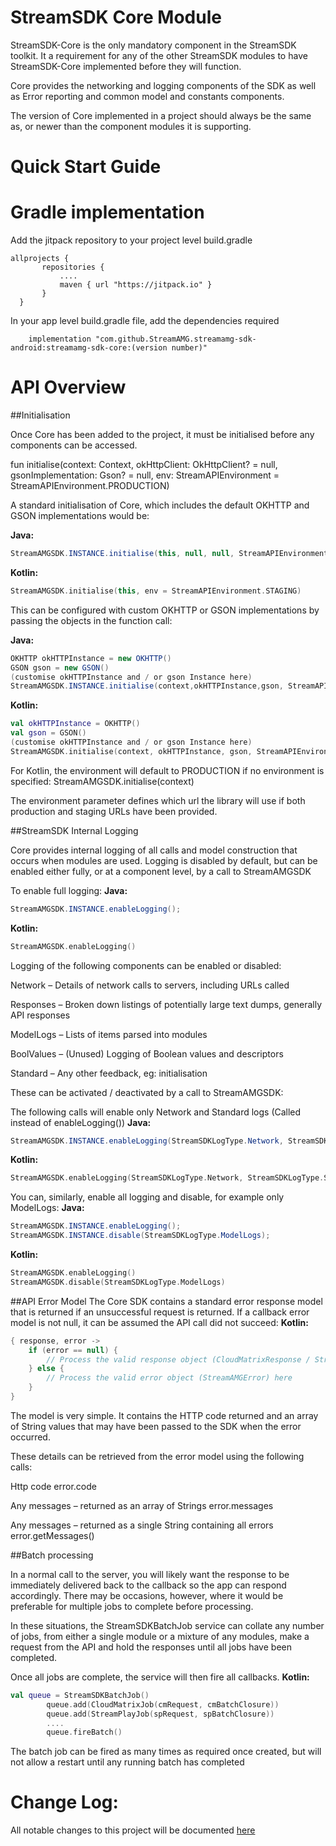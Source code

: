 
StreamSDK Core Module
=====================
StreamSDK-Core is the only mandatory component in the StreamSDK toolkit. It a requirement for any of the other StreamSDK modules to have StreamSDK-Core implemented before they will function.

Core provides the networking and logging components of the SDK as well as Error reporting and common model and constants components.

The version of Core implemented in a project should always be the same as, or newer than the component modules it is supporting.

Quick Start Guide
======

Gradle implementation
=====


Add the jitpack repository to your project level build.gradle

```
allprojects {
       repositories {
           ....
           maven { url "https://jitpack.io" }
       }
  }
```

In your app level build.gradle file, add the dependencies required

```  
    implementation "com.github.StreamAMG.streamamg-sdk-android:streamamg-sdk-core:(version number)"
```  

API Overview
============

##Initialisation

Once Core has been added to the project, it must be initialised before any components can be accessed.

fun initialise(context: Context, okHttpClient: OkHttpClient? = null, gsonImplementation: Gson? = null, env: StreamAPIEnvironment = StreamAPIEnvironment.PRODUCTION)

A standard initialisation of Core, which includes the default OKHTTP and GSON implementations would be:

**Java:**
```java
StreamAMGSDK.INSTANCE.initialise(this, null, null, StreamAPIEnvironment.STAGING);
```
**Kotlin:**
```kotlin
StreamAMGSDK.initialise(this, env = StreamAPIEnvironment.STAGING)
```
This can be configured with custom OKHTTP or GSON implementations by passing the objects in the function call:

**Java:**
```java
OKHTTP okHTTPInstance = new OKHTTP()
GSON gson = new GSON()
(customise okHTTPInstance and / or gson Instance here)
StreamAMGSDK.INSTANCE.initialise(context,okHTTPInstance,gson, StreamAPIEnvironment.STAGING);
```
**Kotlin:**
```kotlin
val okHTTPInstance = OKHTTP()
val gson = GSON()
(customise okHTTPInstance and / or gson Instance here)
StreamAMGSDK.initialise(context, okHTTPInstance, gson, StreamAPIEnvironment.STAGING)
```
For Kotlin, the environment will default to PRODUCTION if no environment is specified:
StreamAMGSDK.initialise(context)

The environment parameter defines which url the library will use if both production and staging URLs have been provided.


##StreamSDK Internal Logging

Core provides internal logging of all calls and model construction that occurs when modules are used. Logging is disabled by default, but can be enabled either fully, or at a component level, by a call to StreamAMGSDK

To enable full logging:
**Java:**
```java
StreamAMGSDK.INSTANCE.enableLogging();
```
**Kotlin:**
```kotlin
StreamAMGSDK.enableLogging()
```
Logging of the following components can be enabled or disabled:

Network – Details of network calls to servers, including URLs called

Responses – Broken down listings of potentially large text dumps, generally API responses

ModelLogs – Lists of items parsed into modules

BoolValues – (Unused) Logging of Boolean values and descriptors

Standard – Any other feedback, eg: initialisation

These can be activated / deactivated by a call to StreamAMGSDK:

The following calls will enable only Network and Standard logs (Called instead of enableLogging())
**Java:**
```java
StreamAMGSDK.INSTANCE.enableLogging(StreamSDKLogType.Network, StreamSDKLogType.Standard);
```
**Kotlin:**
```kotlin
StreamAMGSDK.enableLogging(StreamSDKLogType.Network, StreamSDKLogType.Standard)
```
You can, similarly, enable all logging and disable, for example only ModelLogs:
**Java:**
```java
StreamAMGSDK.INSTANCE.enableLogging();
StreamAMGSDK.INSTANCE.disable(StreamSDKLogType.ModelLogs);
```
**Kotlin:**
```kotlin
StreamAMGSDK.enableLogging()
StreamAMGSDK.disable(StreamSDKLogType.ModelLogs)
```

##API Error Model
The Core SDK contains a standard error response model that is returned if an unsuccessful request is returned. If a callback error model is not null, it can be assumed the API call did not succeed:
**Kotlin:**
```kotlin
{ response, error ->
    if (error == null) {
        // Process the valid response object (CloudMatrixResponse / StreamPlayResponse) here
    } else {
        // Process the valid error object (StreamAMGError) here
    }
}
```
The model is very simple. It contains the HTTP code returned and an array of String values that may have been passed to the SDK when the error occurred.

These details can be retrieved from the error model using the following calls:

Http code
error.code

Any messages – returned as an array of Strings
error.messages

Any messages – returned as a single String containing all errors
error.getMessages()

##Batch processing

In a normal call to the server, you will likely want the response to be immediately delivered back to the callback so the app can respond accordingly. There may be occasions, however, where it would be preferable for multiple jobs to complete before processing.

In these situations, the StreamSDKBatchJob service can collate any number of jobs, from either a single module or a mixture of any modules, make a request from the API and hold the responses until all jobs have been completed.

Once all jobs are complete, the service will then fire all callbacks.
**Kotlin:**
```kotlin
val queue = StreamSDKBatchJob()
        queue.add(CloudMatrixJob(cmRequest, cmBatchClosure))
        queue.add(StreamPlayJob(spRequest, spBatchClosure))
        ....
        queue.fireBatch()
```

The batch job can be fired as many times as required once created, but will not allow a restart until any running batch has completed

Change Log:
===========

All notable changes to this project will be documented [here](Changelog.md)
